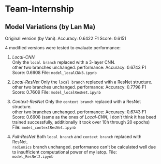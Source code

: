 # Team-Internship

## Model Variations (by Lan Ma)
Original version (by Vani): Accuracy: 0.6422 F1 Score: 0.6151

4 modified versions were tested to evaluate performance:
1. *Local-CNN*  
   Only the `local branch` replaced with a 3-layer CNN.  
   other two branches unchanged.
   performance:  Accuracy: 0.6743  F1 Score: 0.6608
   File: `model_localCNN3.ipynb`

2. *Local-ResNet*
   Only the `local branch` replaced with a ResNet structure.  
   other two branches unchanged.
   performance:  Accuracy: 0.7798  F1 Score: 0.7609
   File: `model_localResNet.ipynb`

3. *Context-ResNet* 
   Only the `context branch` replaced with a ResNet structure.  
   other two branches unchanged.
   performance: Accuracy: 0.6743 F1 Score: 0.6608 (same as the ones of *Local-CNN*, i don't think it has beed trained successfully, additionally it took over 10h through 20 epochs)
   File: `model_contextResNet.ipynb`

4. *Full-ResNet*
   Both `local branch` and `context branch` replaced with ResNet.  
   `radiomics` branch unchanged.
   performance can't be calculated well due to insufficient computational power of my latop.
   File: `model_ResNet2.ipynb`
